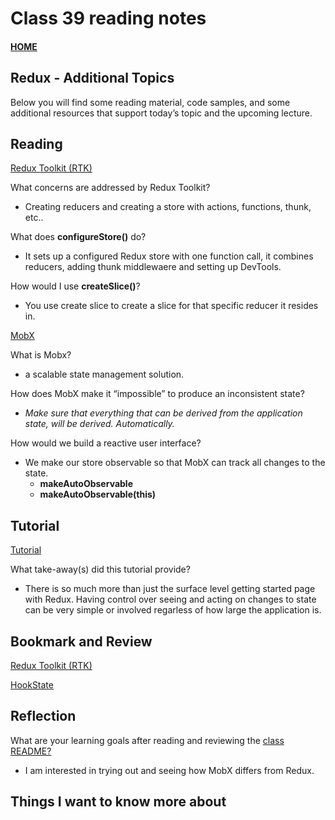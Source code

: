 # Class 39 reading notes

#### [HOME](https://cesarderio.github.io/reading-notes/)

## Redux - Additional Topics

Below you will find some reading material, code samples, and some additional resources that support today’s topic and the upcoming lecture.

## Reading

[Redux Toolkit (RTK)](https://redux-toolkit.js.org/introduction/getting-started)

What concerns are addressed by Redux Toolkit?

* Creating reducers and creating a store with actions, functions, thunk, etc..

What does **configureStore()** do?

* It sets up a configured Redux store with one function call, it combines reducers, adding thunk middlewaere and setting up DevTools.

How would I use **createSlice()**?

* You use create slice to create a slice for that specific reducer it resides in.

[MobX](https://mobx.js.org/getting-started.html)

What is Mobx?

* a scalable state management solution.

How does MobX make it “impossible” to produce an inconsistent state?

* *Make sure that everything that can be derived from the application state, will be derived. Automatically.*

How would we build a reactive user interface?

* We make our store observable so that MobX can track all changes to the state.
  * **makeAutoObservable**
  * **makeAutoObservable(this)**

## Tutorial

[Tutorial](https://redux-toolkit.js.org/tutorials/intermediate-tutorial)

What take-away(s) did this tutorial provide?

* There is so much more than just the surface level getting started page with Redux. Having control over seeing and acting on changes to state can be very simple or involved regarless of how large the application is.

## Bookmark and Review

[Redux Toolkit (RTK)](https://redux-toolkit.js.org/)

[HookState](https://hookstate.js.org/)

## Reflection

What are your learning goals after reading and reviewing the [class README?](https://codefellows.github.io/code-401-javascript-guide/curriculum/class-39/)

* I am interested in trying out and seeing how MobX differs from Redux.

## Things I want to know more about
